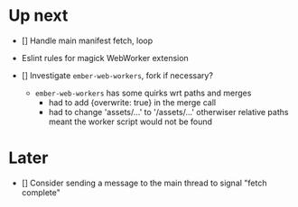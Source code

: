 # Up next
- [] Handle main manifest fetch, loop

- Eslint rules for magick WebWorker extension

- [] Investigate `ember-web-workers`, fork if necessary?
  - `ember-web-workers` has some quirks wrt paths and merges
    - had to add {overwrite: true} in the merge call
    - had to change 'assets/...' to '/assets/...' otherwiser relative paths
      meant the worker script would not be found

# Later
- [] Consider sending a message to the main thread to signal "fetch complete"
